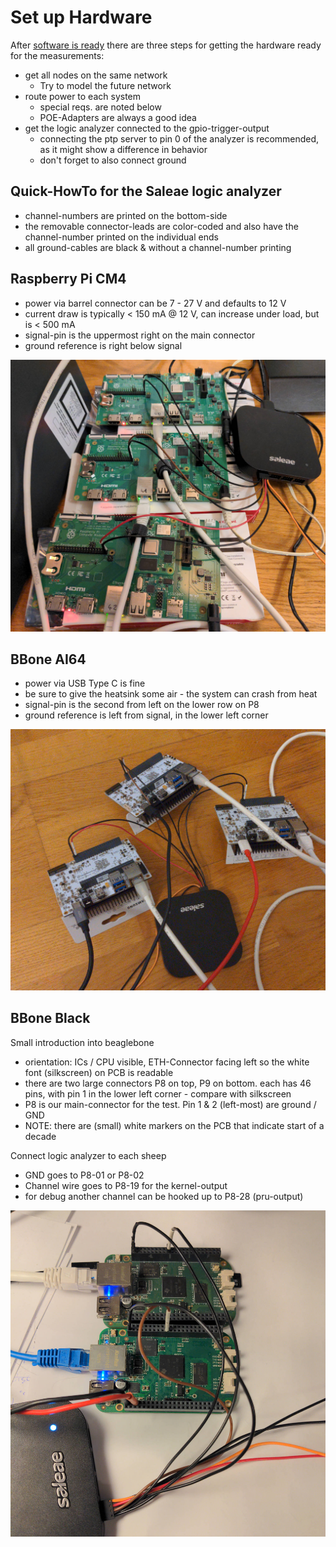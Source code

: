 # Set up Hardware

After [software is ready](1_prepare_software) there are three steps for getting the hardware ready for the measurements:

- get all nodes on the same network
  - Try to model the future network
- route power to each system
  - special reqs. are noted below
  - POE-Adapters are always a good idea
- get the logic analyzer connected to the gpio-trigger-output
  - connecting the ptp server to pin 0 of the analyzer is recommended, as it might show a difference in behavior
  - don't forget to also connect ground

## Quick-HowTo for the Saleae logic analyzer

- channel-numbers are printed on the bottom-side
- the removable connector-leads are color-coded and also have the channel-number printed on the individual ends
- all ground-cables are black & without a channel-number printing

## Raspberry Pi CM4

- power via barrel connector can be 7 - 27 V and defaults to 12 V
- current draw is typically < 150 mA @ 12 V, can increase under load, but is < 500 mA
- signal-pin is the uppermost right on the main connector
- ground reference is right below signal

![hw-setup-cm4](media/hw_setup_rpi.jpg)

## BBone AI64

- power via USB Type C is fine
- be sure to give the heatsink some air - the system can crash from heat
- signal-pin is the second from left on the lower row on P8
- ground reference is left from signal, in the lower left corner

![hw-setup-bbai64](media/hw_setup_bbai64.jpg)

## BBone Black

Small introduction into beaglebone

- orientation: ICs / CPU visible, ETH-Connector facing left so the white font (silkscreen) on PCB is readable
- there are two large connectors P8 on top, P9 on bottom. each has 46 pins, with pin 1 in the lower left corner - compare with silkscreen
- P8 is our main-connector for the test. Pin 1 & 2 (left-most) are ground / GND
- NOTE: there are (small) white markers on the PCB that indicate start of a decade

Connect logic analyzer to each sheep

- GND goes to P8-01 or P8-02
- Channel wire goes to P8-19 for the kernel-output
- for debug another channel can be hooked up to P8-28 (pru-output)

![hw-setup-bbb](media/hw_setup_bbb.jpg)
